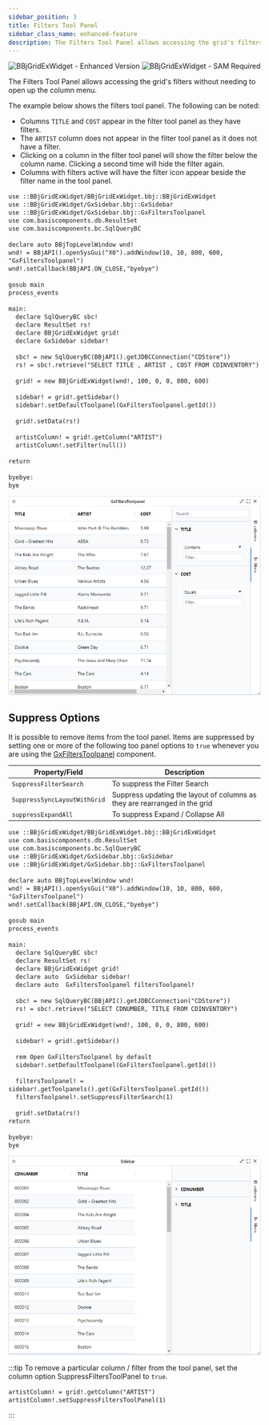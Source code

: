 ```yaml
---
sidebar_position: 3
title: Filters Tool Panel
sidebar_class_name: enhanced-feature
description: The Filters Tool Panel allows accessing the grid's filters without needing to open up the column menu.
---
```


![BBjGridExWidget - Enhanced Version](https://img.shields.io/badge/Version-Enhanced-038279)
![BBjGridExWidget - SAM Required](https://img.shields.io/badge/BBj-SAM%20required-orange)


The Filters Tool Panel allows accessing the grid's filters without needing to open up the column menu.

The example below shows the filters tool panel. The following can be noted:

* Columns `TITLE` and `COST` appear in the filter tool panel as they have filters.
* The `ARTIST` column does not appear in the filter tool panel as it does not have a filter.
* Clicking on a column in the filter tool panel will show the filter below the column name. Clicking a second time will hide the filter again.
* Columns with filters active will have the filter icon appear beside the filter name in the tool panel.

```bbj
use ::BBjGridExWidget/BBjGridExWidget.bbj::BBjGridExWidget
use ::BBjGridExWidget/GxSidebar.bbj::GxSidebar
use ::BBjGridExWidget/GxSidebar.bbj::GxFiltersToolpanel 
use com.basiscomponents.db.ResultSet
use com.basiscomponents.bc.SqlQueryBC

declare auto BBjTopLevelWindow wnd!
wnd! = BBjAPI().openSysGui("X0").addWindow(10, 10, 800, 600, "GxFiltersToolpanel")
wnd!.setCallback(BBjAPI.ON_CLOSE,"byebye")

gosub main
process_events

main:
  declare SqlQueryBC sbc!
  declare ResultSet rs!
  declare BBjGridExWidget grid!
  declare GxSidebar sidebar!

  sbc! = new SqlQueryBC(BBjAPI().getJDBCConnection("CDStore"))
  rs! = sbc!.retrieve("SELECT TITLE , ARTIST , COST FROM CDINVENTORY")

  grid! = new BBjGridExWidget(wnd!, 100, 0, 0, 800, 600)

  sidebar! = grid!.getSidebar()
  sidebar!.setDefaultToolpanel(GxFiltersToolpanel.getId())

  grid!.setData(rs!)

  artistColumn! = grid!.getColumn("ARTIST")
  artistColumn!.setFilter(null())
  
return

byebye:
bye
```

![BBjGridExWidget - Filters Tool sample](./assets/filters-toolpanel-sample.png)


## Suppress Options

It is possible to remove items from the tool panel. Items are suppressed by setting one or more of the following too panel options to `true` whenever you are using the [GxFiltersToolpanel](https://bbj-plugins.github.io/BBjGridExWidget/javadoc/GxSidebar/GxFiltersToolpanel.html) component.

| **Property/Field**         	| **Description**                                                            	|
|----------------------------	|----------------------------------------------------------------------------	|
| `SuppressFilterSearch`       	| To suppress the Filter Search                                              	|
| `SuppressSyncLayoutWithGrid` 	| Suppress updating the layout of columns as they are rearranged in the grid 	|
| `suppressExpandAll`           	| To suppress Expand / Collapse All                                         |


```bbj showLineNumbers
use ::BBjGridExWidget/BBjGridExWidget.bbj::BBjGridExWidget
use com.basiscomponents.db.ResultSet
use com.basiscomponents.bc.SqlQueryBC
use ::BBjGridExWidget/GxSidebar.bbj::GxSidebar
use ::BBjGridExWidget/GxSidebar.bbj::GxFiltersToolpanel 

declare auto BBjTopLevelWindow wnd!
wnd! = BBjAPI().openSysGui("X0").addWindow(10, 10, 800, 600, "GxFiltersToolpanel")
wnd!.setCallback(BBjAPI.ON_CLOSE,"byebye")

gosub main
process_events

main:
  declare SqlQueryBC sbc!
  declare ResultSet rs!
  declare BBjGridExWidget grid!
  declare auto  GxSidebar sidebar!
  declare auto  GxFiltersToolpanel filtersToolpanel!
  
  sbc! = new SqlQueryBC(BBjAPI().getJDBCConnection("CDStore"))
  rs! = sbc!.retrieve("SELECT CDNUMBER, TITLE FROM CDINVENTORY")
  
  grid! = new BBjGridExWidget(wnd!, 100, 0, 0, 800, 600)

  sidebar! = grid!.getSidebar()

  rem Open GxFiltersToolpanel by default
  sidebar!.setDefaultToolpanel(GxFiltersToolpanel.getId())
  
  filtersToolpanel! = sidebar!.getToolpanels().get(GxFiltersToolpanel.getId())
  filtersToolpanel!.setSuppressFilterSearch(1)

  grid!.setData(rs!)
return

byebye:
bye
```

![BBjGridExWidget - Columns Tool Panel Visibility](./assets/filters-toolpanel-suppress-options.png)


:::tip
To remove a particular column / filter from the tool panel, set the column option SuppressFiltersToolPanel to `true`.

```bbj
artistColumn! = grid!.getColumn("ARTIST")
artistColumn!.setSuppressFiltersToolPanel(1)
```
:::